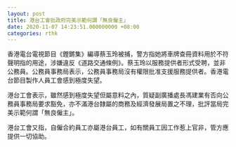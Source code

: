 ```yaml
---
layout: post
title: 港台工會批政府完美示範何謂「無良僱主」
date: 2020-11-07 14:23:51.000000000 +08:00
categories: rthk
---
```


香港電台電視節目《鏗鏘集》編導蔡玉玲被捕，警方指她將車牌查冊資料用於不符聲明指的用途，涉嫌違反《道路交通條例》。蔡玉玲以服務提供者形式受聘，並非公務員。公務員事務局表示，公務員事務局沒有權限批准支援服務提供者。香港電台節目製作人員工會感到極度失望。

港台工會表示，雖然感到極度失望但屬意料之內，質疑副廣播處長馮建業有否向公務員事務局要求豁免，亦不滿港台隸屬的商務及經濟發展局置之不理，批評當局完美示範何謂「無良僱主」。

港台工會又指，自僱合約員工亦屬港台員工，如有關員工因工作惹上官非，管方應提供一切協助。
